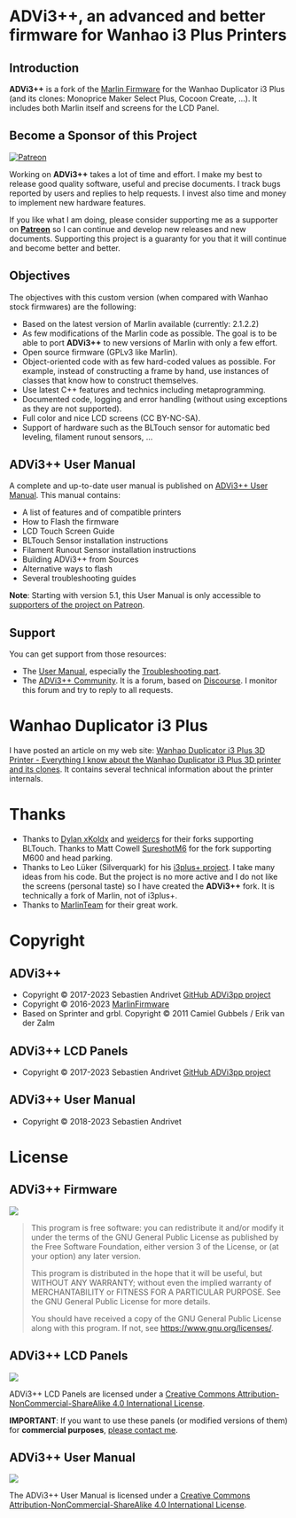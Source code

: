 # ADVi3++, an advanced and better firmware for Wanhao i3 Plus Printers

## Introduction

**ADVi3++** is a fork of the [Marlin Firmware](http://marlinfw.org/) for the Wanhao Duplicator i3 Plus (and its clones: Monoprice Maker Select Plus, Cocoon Create, ...). It includes both Marlin itself and screens for the LCD Panel.

## Become a Sponsor of this Project

[![Patreon](https://c5.patreon.com/external/logo/become_a_patron_button.png)](https://www.patreon.com/bePatron?u=6504486)

Working on **ADVi3++** takes a lot of time and effort. I make my best to release good quality software, useful and precise documents. I track bugs reported by users and replies to help requests. I invest also time and money to implement new hardware features.

If you like what I am doing, please consider supporting me as a supporter on [**Patreon**](https://www.patreon.com/bePatron?u=6504486) so I can continue and develop new releases and new documents. Supporting this project is a guaranty for you that it will continue and become better and better.

## Objectives

The objectives with this custom version (when compared with Wanhao stock firmwares) are the following:

* Based on the latest version of Marlin available (currently: 2.1.2.2)
* As few modifications of the Marlin code as possible. The goal is to be able to port **ADVi3++** to new versions of Marlin with only a few effort.
* Open source firmware (GPLv3 like Marlin).
* Object-oriented code with as few hard-coded values as possible. For example, instead of constructing a frame by hand, use instances of classes that know how to construct themselves.
* Use latest C++ features and technics including metaprogramming.
* Documented code, logging and error handling (without using exceptions as they are not supported).
* Full color and nice LCD screens (CC BY-NC-SA).
* Support of hardware such as the BLTouch sensor for automatic bed leveling, filament runout sensors, ...

## ADVi3++ User Manual

A complete and up-to-date user manual is published on [ADVi3++ User Manual](https://manual.advi3pp.com). This manual contains:

* A list of features and of compatible printers
* How to Flash the firmware
* LCD Touch Screen Guide
* BLTouch Sensor installation instructions
* Filament Runout Sensor installation instructions
* Building ADVi3++ from Sources
* Alternative ways to flash
* Several troubleshooting guides

**Note**: Starting with version 5.1, this User Manual is only accessible to [supporters of the project on Patreon](https://www.patreon.com/bePatron?u=6504486).

## Support

You can get support from those resources:

* The [User Manual](https://manual.advi3pp.com), especially the [Troubleshooting part](https://manual.advi3pp.com/en/troubleshooting).
* The [ADVi3++ Community](https://community.advi3pp.com/). It is a forum, based on [Discourse](https://www.discourse.org). 
I monitor this forum and try to reply to all requests.

# Wanhao Duplicator i3 Plus

I have posted an article on my web site: [Wanhao Duplicator i3 Plus 3D Printer - Everything I know about the Wanhao Duplicator i3 Plus 3D printer and its clones](http://sebastien.andrivet.com/en/posts/). It contains several technical information about the printer internals.

# Thanks

* Thanks to [Dylan xKoldx](https://github.com/xKoldx/ADVi3pp-Marlin) and [weidercs](https://github.com/weidercs/ADVi3pp-Marlin) for their forks supporting BLTouch. Thanks to Matt Cowell [SureshotM6](https://github.com/SureshotM6/ADVi3pp-Marlin) for the fork supporting M600 and head parking.
* Thanks to Leo Lüker (Silverquark) for his [i3plus+ project](https://github.com/Silverquark/i3PlusPlus). I take many ideas from his code. But the project is no more active and I do not like the screens (personal taste) so I have created the **ADVi3++** fork. It is technically a fork of Marlin, not of i3plus+.
* Thanks to [MarlinTeam](http://marlinfw.org/) for their great work.

# Copyright

## ADVi3++

* Copyright &copy; 2017-2023 Sebastien Andrivet [GitHub ADVi3pp project](https://github.com/andrivet/advi3pp])
* Copyright &copy; 2016-2023 [MarlinFirmware](https://github.com/MarlinFirmware/Marlin)
* Based on Sprinter and grbl. Copyright &copy; 2011 Camiel Gubbels / Erik van der Zalm

## ADVi3++ LCD Panels

* Copyright &copy; 2017-2023 Sebastien Andrivet [GitHub ADVi3pp project](https://github.com/andrivet/advi3pp])

## ADVi3++ User Manual

* Copyright &copy; 2018-2023 Sebastien Andrivet

# License

## ADVi3++ Firmware

![](https://www.gnu.org/graphics/gplv3-127x51.png)

> This program is free software: you can redistribute it and/or modify it under the terms of the GNU General Public License as published by the Free Software Foundation, either version 3 of the License, or (at your option) any later version.
>
> This program is distributed in the hope that it will be useful, but WITHOUT ANY WARRANTY; without even the implied warranty of MERCHANTABILITY or FITNESS FOR A PARTICULAR PURPOSE.  See the GNU General Public License for more details.
>
> You should have received a copy of the GNU General Public License along with this program. If not, see <https://www.gnu.org/licenses/>.

## ADVi3++ LCD Panels

![](https://i.creativecommons.org/l/by-nc-sa/4.0/88x31.png)

ADVi3++ LCD Panels are licensed under a <a rel="license" href="http://creativecommons.org/licenses/by-nc-sa/4.0/">Creative Commons Attribution-NonCommercial-ShareAlike 4.0 International License</a>.

**IMPORTANT**: If you want to use these panels (or modified versions of them) for **commercial purposes**, [please contact me](https://community.advi3pp.com/u/andrivet).

## ADVi3++ User Manual

![](https://i.creativecommons.org/l/by-nc-sa/4.0/88x31.png)

The ADVi3++ User Manual is licensed under a <a rel="license" href="http://creativecommons.org/licenses/by-nc-sa/4.0/">Creative Commons Attribution-NonCommercial-ShareAlike 4.0 International License</a>.
